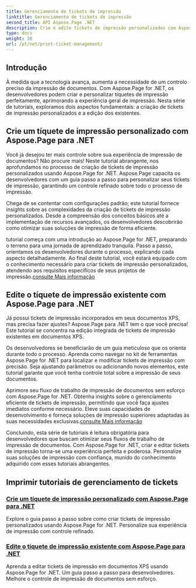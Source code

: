 ```yaml
---
title: Gerenciamento de tickets de impressão
linktitle: Gerenciamento de tickets de impressão
second_title: API Aspose.Page .NET
description: Crie e edite tickets de impressão personalizados com Aspose.Page for .NET. Personalize sua experiência de impressão com controle refinado em documentos XPS sem esforço.
type: docs
weight: 30
url: /pt/net/print-ticket-management/
---
```


## Introdução

À medida que a tecnologia avança, aumenta a necessidade de um controlo preciso da impressão de documentos. Com Aspose.Page for .NET, os desenvolvedores podem criar e personalizar tíquetes de impressão perfeitamente, aprimorando a experiência geral de impressão. Nesta série de tutoriais, exploramos dois aspectos fundamentais: a criação de tickets de impressão personalizados e a edição dos existentes.

## Crie um tíquete de impressão personalizado com Aspose.Page para .NET

Você já desejou ter mais controle sobre sua experiência de impressão de documentos? Não procure mais! Neste tutorial abrangente, nos aprofundamos no processo de criação de tickets de impressão personalizados usando Aspose.Page for .NET. Aspose.Page capacita os desenvolvedores com um guia passo a passo para personalizar seus tickets de impressão, garantindo um controle refinado sobre todo o processo de impressão.

Chega de se contentar com configurações padrão; este tutorial fornece insights sobre as complexidades da criação de tickets de impressão personalizados. Desde a compreensão dos conceitos básicos até a implementação de recursos avançados, os desenvolvedores descobrirão como otimizar suas soluções de impressão de forma eficiente.

 tutorial começa com uma introdução ao Aspose.Page for .NET, preparando o terreno para uma jornada de aprendizado tranquila. Passo a passo, orientamos os desenvolvedores durante o processo, explicando cada aspecto detalhadamente. Ao final deste tutorial, você estará equipado com o conhecimento necessário para criar tickets de impressão personalizados, atendendo aos requisitos específicos de seus projetos de impressão.[consulte Mais informação](./create-custom-print-ticket/)

## Edite o tíquete de impressão existente com Aspose.Page para .NET

Já possui tickets de impressão incorporados em seus documentos XPS, mas precisa fazer ajustes? Aspose.Page para .NET tem o que você precisa! Este tutorial se concentra na edição integrada de tickets de impressão existentes em documentos XPS.

Os desenvolvedores se beneficiarão de um guia meticuloso que os orienta durante todo o processo. Aprenda como navegar no kit de ferramentas Aspose.Page for .NET para localizar e modificar tickets de impressão com precisão. Seja ajustando parâmetros ou adicionando novos elementos, este tutorial garante que você tenha controle total sobre a impressão de seus documentos.

Aprimore seu fluxo de trabalho de impressão de documentos sem esforço com Aspose.Page for .NET. Obtenha insights sobre o gerenciamento eficiente de tickets de impressão, permitindo que você faça ajustes imediatos conforme necessário. Eleve suas capacidades de desenvolvimento e forneça soluções de impressão superiores adaptadas às suas necessidades exclusivas.[consulte Mais informação](./print-ticket-management/aspose.page/)

Concluindo, esta série de tutoriais é leitura obrigatória para desenvolvedores que buscam otimizar seus fluxos de trabalho de impressão de documentos. Com Aspose.Page for .NET, criar e editar tickets de impressão torna-se uma experiência perfeita e poderosa. Personalize suas soluções de impressão com confiança, munido do conhecimento adquirido com esses tutoriais abrangentes.
## Imprimir tutoriais de gerenciamento de tickets
### [Crie um tíquete de impressão personalizado com Aspose.Page para .NET](./create-custom-print-ticket/)
Explore o guia passo a passo sobre como criar tickets de impressão personalizados usando Aspose.Page for .NET. Personalize sua experiência de impressão com controle refinado.
### [Edite o tíquete de impressão existente com Aspose.Page para .NET](./print-ticket-management/aspose.page/)
Aprenda a editar tickets de impressão em documentos XPS usando Aspose.Page for .NET. Um guia passo a passo para desenvolvedores. Melhore o controle de impressão de documentos sem esforço.